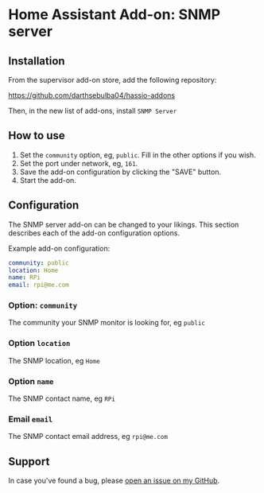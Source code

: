 # Home Assistant Add-on: SNMP server

## Installation

From the supervisor add-on store, add the following repository:

https://github.com/darthsebulba04/hassio-addons

Then, in the new list of add-ons, install `SNMP Server`

## How to use

1. Set the `community` option, eg, `public`.  Fill in the other options if you wish.
2. Set the port under network, eg, `161`.
3. Save the add-on configuration by clicking the "SAVE" button.
4. Start the add-on.

## Configuration

The SNMP server add-on can be changed to your likings. This section
describes each of the add-on configuration options.

Example add-on configuration:

```yaml
community: public
location: Home
name: RPi
email: rpi@me.com
```

### Option: `community`

The community your SNMP monitor is looking for, eg `public`

### Option `location`

The SNMP location, eg `Home`

### Option `name`

The SNMP contact name, eg `RPi`

### Email `email`

The SNMP contact email address, eg `rpi@me.com`

## Support

In case you've found a bug, please [open an issue on my GitHub][issue].

[issue]: https://github.com/darthsebulba04/hassio-snmpd/issues
[repository]: https://github.com/darthsebulba04/hassio-snmpd/
